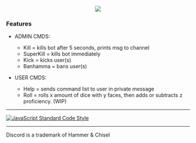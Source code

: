 <p style="text-align:center;">
<img src="http://i.imgur.com/dPWDGGl.png"></p>





### Features


- ADMIN CMDS:
  - Kill = kills bot after 5 seconds, prints msg to channel
  - SuperKill = kills bot immediately
  - Kick = kicks user(s)
  - Banhamma = bans user(s)

- USER CMDS:
  - Help = sends command list to user in private message
  - Roll = rolls x amount of dice with y faces, then adds or subtracts z proficiency. (WIP)

---


<a href="https://github.com/feross/standard"><img src="https://cdn.rawgit.com/feross/standard/master/badge.svg" alt="JavaScript Standard Code Style"></a>


---
Discord is a trademark of Hammer & Chisel
